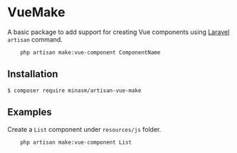 # VueMake

A basic package to add support for creating Vue components using [Laravel]([Laravel's](https://github.com/laravel/laravel)) `artisan` command.

```
    php artisan make:vue-component ComponentName
```

## Installation

```
$ composer require minasm/artisan-vue-make
```

## Examples

Create a  `List` component under `resources/js` folder.
```
    php artisan make:vue-component List
```
